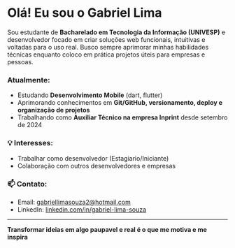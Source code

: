 # Olá! Eu sou o Gabriel Lima

Sou estudante de **Bacharelado em Tecnologia da Informação (UNIVESP)** e desenvolvedor focado em criar soluções web funcionais, intuitivas e voltadas para o uso real. Busco sempre aprimorar minhas habilidades técnicas enquanto coloco em prática projetos úteis para empresas e pessoas.

###  Atualmente:
-  Estudando **Desenvolvimento Mobile** (dart, flutter)
-  Aprimorando conhecimentos em **Git/GitHub, versionamento, deploy e organização de projetos**
-  Trabalhando como **Auxiliar Técnico na empresa Inprint** desde setembro de 2024

### 💡 Interesses:
- Trabalhar como desenvolvedor (Estagiario/Iniciante)
- Colaboração com outros desenvolvedores e empresas

### 📫 Contato:
- Email: gabriellimasouza2@hotmail.com 
- LinkedIn: [linkedin.com/in/gabriel-lima-souza](https://linkedin.com/in/gabriel-lima-souza) 

---

**Transformar ideias em algo paupavel e real é o que me motiva e me inspira**
